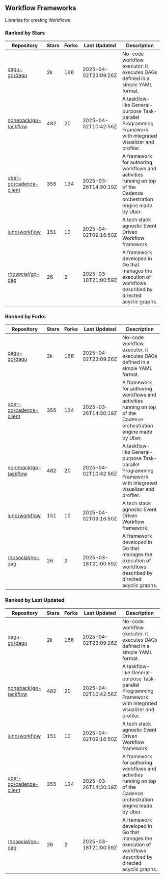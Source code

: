 ## Workflow Frameworks

Libraries for creating Workflows.

### Ranked by Stars

| Repository | Stars | Forks | Last Updated | Description | 
|------------|-------|-------|--------------|-------------|
| [dagu-go/dagu](https://github.com/dagu-go/dagu) | 2k | 166 | 2025-04-02T23:09:26Z |  No-code workflow executor. it executes DAGs defined in a simple YAML format. |
| [noneback/go-taskflow](https://github.com/noneback/go-taskflow) | 482 | 20 | 2025-04-02T10:42:56Z |  A taskflow-like General-purpose Task-parallel Programming Framework with integrated visualizer and profiler. |
| [uber-go/cadence-client](https://github.com/uber-go/cadence-client) | 355 | 134 | 2025-03-26T14:30:19Z |  A framework for authoring workflows and activities running on top of the Cadence orchestration engine made by Uber. |
| [luno/workflow](https://github.com/luno/workflow) | 151 | 10 | 2025-04-02T09:16:50Z |  A tech stack agnostic Event Driven Workflow framework. |
| [rhosocial/go-dag](https://github.com/rhosocial/go-dag) | 26 | 2 | 2025-03-18T21:00:59Z |  A framework developed in Go that manages the execution of workflows described by directed acyclic graphs. |

### Ranked by Forks

| Repository | Stars | Forks | Last Updated | Description | 
|------------|-------|-------|--------------|-------------|
| [dagu-go/dagu](https://github.com/dagu-go/dagu) | 2k | 166 | 2025-04-02T23:09:26Z |  No-code workflow executor. it executes DAGs defined in a simple YAML format. |
| [uber-go/cadence-client](https://github.com/uber-go/cadence-client) | 355 | 134 | 2025-03-26T14:30:19Z |  A framework for authoring workflows and activities running on top of the Cadence orchestration engine made by Uber. |
| [noneback/go-taskflow](https://github.com/noneback/go-taskflow) | 482 | 20 | 2025-04-02T10:42:56Z |  A taskflow-like General-purpose Task-parallel Programming Framework with integrated visualizer and profiler. |
| [luno/workflow](https://github.com/luno/workflow) | 151 | 10 | 2025-04-02T09:16:50Z |  A tech stack agnostic Event Driven Workflow framework. |
| [rhosocial/go-dag](https://github.com/rhosocial/go-dag) | 26 | 2 | 2025-03-18T21:00:59Z |  A framework developed in Go that manages the execution of workflows described by directed acyclic graphs. |

### Ranked by Last Updated

| Repository | Stars | Forks | Last Updated | Description | 
|------------|-------|-------|--------------|-------------|
| [dagu-go/dagu](https://github.com/dagu-go/dagu) | 2k | 166 | 2025-04-02T23:09:26Z |  No-code workflow executor. it executes DAGs defined in a simple YAML format. |
| [noneback/go-taskflow](https://github.com/noneback/go-taskflow) | 482 | 20 | 2025-04-02T10:42:56Z |  A taskflow-like General-purpose Task-parallel Programming Framework with integrated visualizer and profiler. |
| [luno/workflow](https://github.com/luno/workflow) | 151 | 10 | 2025-04-02T09:16:50Z |  A tech stack agnostic Event Driven Workflow framework. |
| [uber-go/cadence-client](https://github.com/uber-go/cadence-client) | 355 | 134 | 2025-03-26T14:30:19Z |  A framework for authoring workflows and activities running on top of the Cadence orchestration engine made by Uber. |
| [rhosocial/go-dag](https://github.com/rhosocial/go-dag) | 26 | 2 | 2025-03-18T21:00:59Z |  A framework developed in Go that manages the execution of workflows described by directed acyclic graphs. |

